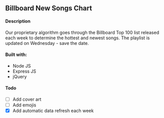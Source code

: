 ## Billboard New Songs Chart

#### Description

Our proprietary algorithm goes through the Billboard Top 100 list released each week to determine the hottest and newest songs. The playlist is updated on Wednesday - save the date.

#### Built with:
* Node JS
* Express JS
* jQuery

#### Todo
  - [ ] Add cover art
  - [ ] Add emojis
  - [x] Add automatic data refresh each week

